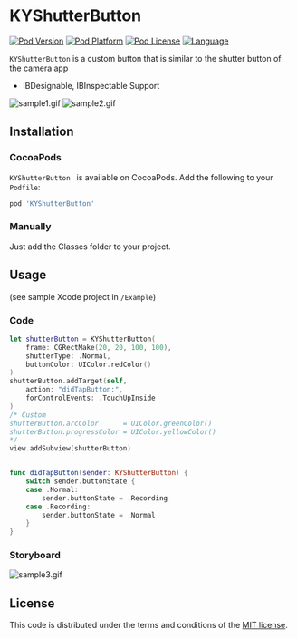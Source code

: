 # KYShutterButton

[![Pod Version](http://img.shields.io/cocoapods/v/KYShutterButton.svg?style=flat)](http://cocoadocs.org/docsets/KYShutterButton/) [![Pod Platform](http://img.shields.io/cocoapods/p/KYShutterButton.svg?style=flat)](http://cocoadocs.org/docsets/KYShutterButton/) [![Pod License](http://img.shields.io/cocoapods/l/KYShutterButton.svg?style=flat)](https://github.com/ykyohei/KYShutterButton/blob/master/LICENSE) [![Language](http://img.shields.io/badge/language-swift-brightgreen.svg?style=flat
)](https://developer.apple.com/swift)

`KYShutterButton` is a custom button that is similar to the shutter button of the camera app

* IBDesignable, IBInspectable Support


![sample1.gif](https://cloud.githubusercontent.com/assets/5757351/8271385/a614921e-184f-11e5-9a64-efcd0c1cd0e2.gif "sample.gif") ![sample2.gif](https://cloud.githubusercontent.com/assets/5757351/8271386/aa7808cc-184f-11e5-8766-6c5f56a3d1f0.gif "sample2.gif")


## Installation

### CocoaPods

`KYShutterButton ` is available on CocoaPods.
Add the following to your `Podfile`:

```ruby
pod 'KYShutterButton'
```

### Manually
Just add the Classes folder to your project.


## Usage
(see sample Xcode project in `/Example`)

### Code

```Swift
let shutterButton = KYShutterButton(
	frame: CGRectMake(20, 20, 100, 100),
    shutterType: .Normal,
    buttonColor: UIColor.redColor()
)
shutterButton.addTarget(self,
    action: "didTapButton:",
    forControlEvents: .TouchUpInside
)
/* Custom
shutterButton.arcColor      = UIColor.greenColor()
shutterButton.progressColor = UIColor.yellowColor()
*/
view.addSubview(shutterButton)


func didTapButton(sender: KYShutterButton) {
    switch sender.buttonState {
    case .Normal:
        sender.buttonState = .Recording
    case .Recording:
        sender.buttonState = .Normal
    }
}
```

### Storyboard

![sample3.gif](https://cloud.githubusercontent.com/assets/5757351/8271468/8f97aab2-1854-11e5-87e6-2ac7e17951a7.gif "sample3.gif")


## License

This code is distributed under the terms and conditions of the [MIT license](LICENSE). 
